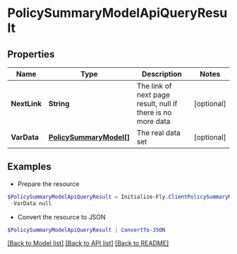 # PolicySummaryModelApiQueryResult
## Properties

Name | Type | Description | Notes
------------ | ------------- | ------------- | -------------
**NextLink** | **String** | The link of next page result, null if there is no more data | [optional] 
**VarData** | [**PolicySummaryModel[]**](PolicySummaryModel.md) | The real data set | [optional] 

## Examples

- Prepare the resource
```powershell
$PolicySummaryModelApiQueryResult = Initialize-Fly.ClientPolicySummaryModelApiQueryResult  -NextLink null `
 -VarData null
```

- Convert the resource to JSON
```powershell
$PolicySummaryModelApiQueryResult | ConvertTo-JSON
```

[[Back to Model list]](../README.md#documentation-for-models) [[Back to API list]](../README.md#documentation-for-api-endpoints) [[Back to README]](../README.md)
